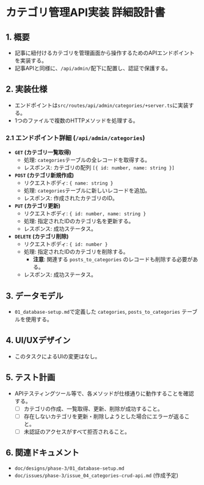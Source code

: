 # カテゴリ管理API実装 詳細設計書

## 1. 概要
- 記事に紐付けるカテゴリを管理画面から操作するためのAPIエンドポイントを実装する。
- 記事APIと同様に、`/api/admin/`配下に配置し、認証で保護する。

## 2. 実装仕様
- エンドポイントは`src/routes/api/admin/categories/+server.ts`に実装する。
- 1つのファイルで複数のHTTPメソッドを処理する。

### 2.1 エンドポイント詳細 (`/api/admin/categories`)
- **`GET` (カテゴリ一覧取得)**
  - 処理: `categories`テーブルの全レコードを取得する。
  - レスポンス: カテゴリの配列 `[{ id: number, name: string }]`
- **`POST` (カテゴリ新規作成)**
  - リクエストボディ: `{ name: string }`
  - 処理: `categories`テーブルに新しいレコードを追加。
  - レスポンス: 作成されたカテゴリのID。
- **`PUT` (カテゴリ更新)**
  - リクエストボディ: `{ id: number, name: string }`
  - 処理: 指定されたIDのカテゴリ名を更新する。
  - レスポンス: 成功ステータス。
- **`DELETE` (カテゴリ削除)**
  - リクエストボディ: `{ id: number }`
  - 処理: 指定されたIDのカテゴリを削除する。
    - **注意**: 関連する `posts_to_categories` のレコードも削除する必要がある。
  - レスポンス: 成功ステータス。

## 3. データモデル
- `01_database-setup.md`で定義した `categories`, `posts_to_categories` テーブルを使用する。

## 4. UI/UXデザイン
- このタスクによるUIの変更はなし。

## 5. テスト計画
- APIテスティングツール等で、各メソッドが仕様通りに動作することを確認する。
  - [ ] カテゴリの作成、一覧取得、更新、削除が成功すること。
  - [ ] 存在しないカテゴリを更新・削除しようとした場合にエラーが返ること。
  - [ ] 未認証のアクセスがすべて拒否されること。

## 6. 関連ドキュメント
- `doc/designs/phase-3/01_database-setup.md`
- `doc/issues/phase-3/issue_04_categories-crud-api.md` (作成予定) 